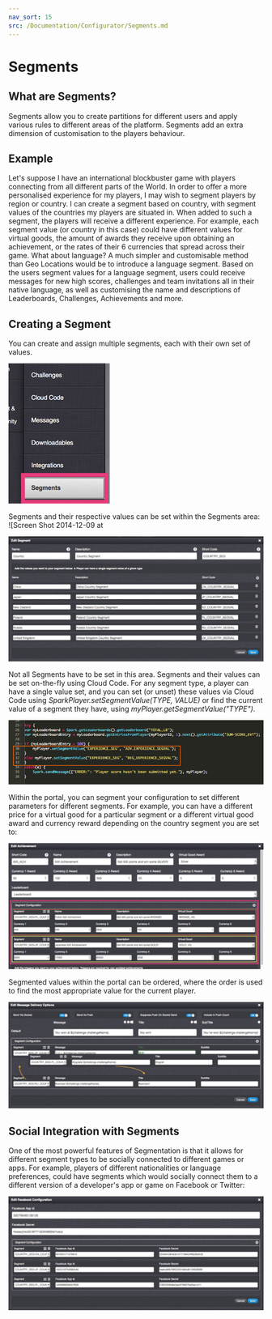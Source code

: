 ```yaml
---
nav_sort: 15
src: /Documentation/Configurator/Segments.md
---
```


# Segments

## What are Segments?

Segments allow you to create partitions for different users and apply various rules to different areas of the platform. Segments add an extra dimension of customisation to the players behaviour.

## Example

Let's suppose I have an international blockbuster game with players connecting from all different parts of the World. In order to offer a more personalised experience for my players, I may wish to segment players by region or country. I can create a segment based on country, with segment values of the countries my players are situated in. When added to such a segment, the players will receive a different experience. For example, each segment value (or country in this case) could have different values for virtual goods, the amount of awards they receive upon obtaining an achievement, or the rates of their 6 currencies that spread across their game. What about language? A much simpler and customisable method than Geo Locations would be to introduce a language segment. Based on the users segment values for a language segment, users could receive messages for new high scores, challenges and team invitations all in their native language, as well as customising the name and descriptions of Leaderboards, Challenges, Achievements and more.

## Creating a Segment

You can create and assign multiple segments, each with their own set of values.

![](img/Segments/1.png)

Segments and their respective values can be set within the Segments area: ![Screen Shot 2014-12-09 at

![](img/Segments/2.png)


Not all Segments have to be set in this area. Segments and their values can be set on-the-fly using Cloud Code. For any segment type, a player can have a single value set, and you can set (or unset) these values via Cloud Code using _SparkPlayer.setSegmentValue(TYPE, VALUE)_ or find the current value of a segment they have, using _myPlayer.getSegmentValue("TYPE")_.

![](img/Segments/3.png)

Within the portal, you can segment your configuration to set different parameters for different segments. For example, you can have a different price for a virtual good for a particular segment or a different virtual good award and currency reward depending on the country segment you are set to:

![](img/Segments/4.png)

Segmented values within the portal can be ordered, where the order is used to find the most appropriate value for the current player.

![](img/Segments/5.png)

## Social Integration with Segments

One of the most powerful features of Segmentation is that it allows for different segment types to be socially connected to different games or apps. For example, players of different nationalities or language preferences, could have segments which would socially connect them to a different version of a developer's app or game on Facebook or Twitter:

![](img/Segments/6.png)
